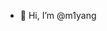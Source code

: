 - 👋 Hi, I’m @m1yang

<!---
m1yang/m1yang is a ✨ special ✨ repository because its `README.md` (this file) appears on your GitHub profile.
You can click the Preview link to take a look at your changes.
--->
